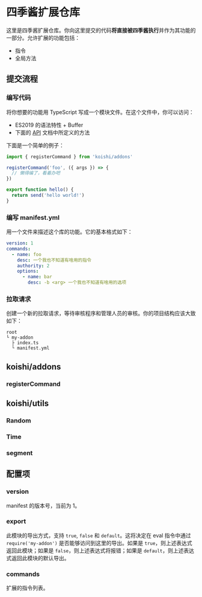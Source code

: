 # 四季酱扩展仓库

这里是四季酱扩展仓库。你向这里提交的代码**将直接被四季酱执行**并作为其功能的一部分。允许扩展的功能包括：

- 指令
- 全局方法

## 提交流程

### 编写代码

将你想要的功能用 TypeScript 写成一个模块文件。在这个文件中，你可以访问：

- ES2019 的语法特性 + Buffer
- 下面的 [API](#api) 文档中所定义的方法

下面是一个简单的例子：

```ts
import { registerCommand } from 'koishi/addons'

registerCommand('foo', ({ args }) => {
  // 懒得编了，看着办吧
})

export function hello() {
  return send('hello world!')
}
```

### 编写 manifest.yml

用一个文件来描述这个库的功能。它的基本格式如下：

```yml
version: 1
commands:
  - name: foo
    desc: 一个我也不知道有啥用的指令
    authority: 2
    options:
      - name: bar
        desc: -b <arg> 一个我也不知道有啥用的选项
```

### 拉取请求

创建一个新的拉取请求，等待审核程序和管理人员的审核。你的项目结构应该大致如下：

```
root
└ my-addon
  ├ index.ts
  └ manifest.yml
```

## koishi/addons

### registerCommand

## koishi/utils

### Random

### Time

### segment

## 配置项

### version

manifest 的版本号，当前为 1。

### export

此模块的导出方式，支持 `true`, `false` 和 `default`。这将决定在 eval 指令中通过 `require('my-addon')` 是否能够访问到这里的导出。如果是 `true`，则上述表达式返回此模块；如果是 `false`，则上述表达式将报错；如果是 `default`，则上述表达式返回此模块的默认导出。

### commands

扩展的指令列表。
